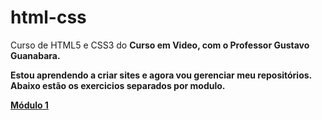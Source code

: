 # html-css
 Curso de HTML5 e CSS3 do <strong>Curso em Video<strong>, com o <strong>Professor Gustavo Guanabara<strong>.

 Estou aprendendo a criar sites e agora vou gerenciar meu repositórios. Abaixo estão os exercicios separados por modulo.


 
 <a href="https://marioarl.github.io/html-css/MOdulo%201/" target="_blank">Módulo 1
